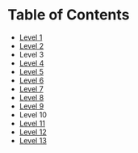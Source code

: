 # Table of Contents

* [Level 1](./ex1.md)
* [Level 2](./ex2.md)
* Level 3
* [Level 4](./ex4.md)
* [Level 5](./ex5.md)
* [Level 6](./ex6.md)
* [Level 7](./ex7.md)
* [Level 8](./ex8.md)
* [Level 9](./ex9.md)
* Level 10
* [Level 11](./ex11.md)
* [Level 12](./ex12.md)
* [Level 13](./ex13.md)
